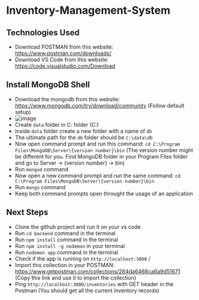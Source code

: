 # Inventory-Management-System

## Technologies Used

- Download POSTMAN from this website: https://www.postman.com/downloads/
- Download VS Code from this website: https://code.visualstudio.com/Download


## Install MongoDB Shell

- Download the mongodb from this website: https://www.mongodb.com/try/download/community (Follow default setup)
- ![image](https://user-images.githubusercontent.com/43282559/146696780-7af3ccc8-2fab-44f2-8b02-471e6757b041.png)
- Create `data` folder in C: folder (C:\)
- Inside `data` folder create a new folder with a name of `db`
- The ultimate path for the `db` folder should be `C:\data\db`
- Now open command prompt and run this command: `cd C:\Program Files\MongoDB\Server\{version number}\bin` (The version number might be different for you. Find MongoDB folder in your Program Files folder and go to Server -> {version number} -> bin)
- Run `mongod` command 
- Now open a new command prompt and run the same command: `cd C:\Program Files\MongoDB\Server\{version number}\bin` 
- Run `mongo` command
- Keep both command prompts open throught the usage of an application

## Next Steps

- Clone the github project and run it on your vs code
- Run `cd backend` command in the terminal
- Run `npm install` command in the terminal
- Run `npm install -g nodemon` in your terminal
- Run `nodemon app` command in the terminal
- Check if the app is running on `http://localhost:3000` /
- Import this collection in your POSTMAN: https://www.getpostman.com/collections/284da6468ca6a9d51671 (Copy this link and use it to import the collection)
- Ping `http://localhost:3000/inventories` with GET header in the Postman (You should get all the current inventory records)





